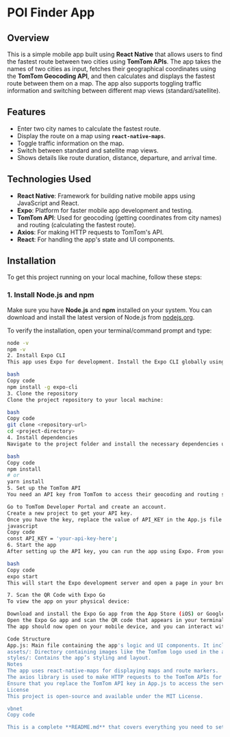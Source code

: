 # POI Finder App

## Overview

This is a simple mobile app built using **React Native** that allows users to find the fastest route between two cities using **TomTom APIs**. The app takes the names of two cities as input, fetches their geographical coordinates using the **TomTom Geocoding API**, and then calculates and displays the fastest route between them on a map. The app also supports toggling traffic information and switching between different map views (standard/satellite).

## Features
- Enter two city names to calculate the fastest route.
- Display the route on a map using **`react-native-maps`**.
- Toggle traffic information on the map.
- Switch between standard and satellite map views.
- Shows details like route duration, distance, departure, and arrival time.

## Technologies Used
- **React Native**: Framework for building native mobile apps using JavaScript and React.
- **Expo**: Platform for faster mobile app development and testing.
- **TomTom API**: Used for geocoding (getting coordinates from city names) and routing (calculating the fastest route).
- **Axios**: For making HTTP requests to TomTom's API.
- **React**: For handling the app's state and UI components.

## Installation

To get this project running on your local machine, follow these steps:

### 1. Install Node.js and npm
Make sure you have **Node.js** and **npm** installed on your system. You can download and install the latest version of Node.js from [nodejs.org](https://nodejs.org/).

To verify the installation, open your terminal/command prompt and type:
```bash
node -v
npm -v
2. Install Expo CLI
This app uses Expo for development. Install the Expo CLI globally using npm:

bash
Copy code
npm install -g expo-cli
3. Clone the repository
Clone the project repository to your local machine:

bash
Copy code
git clone <repository-url>
cd <project-directory>
4. Install dependencies
Navigate to the project folder and install the necessary dependencies using npm or yarn:

bash
Copy code
npm install
# or
yarn install
5. Set up the TomTom API
You need an API key from TomTom to access their geocoding and routing services.

Go to TomTom Developer Portal and create an account.
Create a new project to get your API key.
Once you have the key, replace the value of API_KEY in the App.js file with your actual API key:
javascript
Copy code
const API_KEY = 'your-api-key-here';
6. Start the app
After setting up the API key, you can run the app using Expo. From your terminal, run:

bash
Copy code
expo start
This will start the Expo development server and open a page in your browser. A QR code will be generated in your terminal or browser.

7. Scan the QR Code with Expo Go
To view the app on your physical device:

Download and install the Expo Go app from the App Store (iOS) or Google Play (Android).
Open the Expo Go app and scan the QR code that appears in your terminal or browser.
The app should now open on your mobile device, and you can interact with it directly!

Code Structure
App.js: Main file containing the app's logic and UI components. It includes functions for fetching coordinates from TomTom, calculating the route, and displaying the map with the route.
assets/: Directory containing images like the TomTom logo used in the app.
styles/: Contains the app’s styling and layout.
Notes
The app uses react-native-maps for displaying maps and route markers.
The axios library is used to make HTTP requests to the TomTom APIs for geocoding and routing.
Ensure that you replace the TomTom API key in App.js to access the services.
License
This project is open-source and available under the MIT License.

vbnet
Copy code

This is a complete **README.md** that covers everything you need to set up and run you
